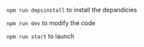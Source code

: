 `npm run depsinstall` to install the depandicies

`npm run dev` to modify the code

`npm run start` to launch 
